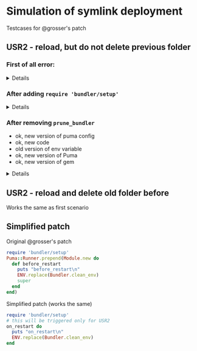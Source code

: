 # Simulation of symlink deployment

Testcases for @grosser's patch

## USR2 - reload, but do not delete previous folder

### First of all error:

<details>

```
=== puma startup: 2017-07-02 18:26:03 +0000 ===
=== puma startup: 2017-07-02 18:26:03 +0000 ===
[31569] + Gemfile in context: /vagrant/ruby-server-experiment/puma-symlink-grosser/deploy_1/Gemfile
[31573] + Gemfile in context: /vagrant/ruby-server-experiment/puma-symlink-grosser/deploy_1/Gemfile
application is loaded 1 config.ru
test1
3.9.0
1.12.0
[31566] - Worker 0 (pid: 31569) booted, phase: 0
application is loaded 1 config.ru
test1
3.9.0
1.12.0
[31566] - Worker 1 (pid: 31573) booted, phase: 0
[31566] - Gracefully shutting down workers...
[31566] * Restarting...
before_restart
puma_config.rb:37:in `before_restart': uninitialized constant #<Class:#<Puma::DSL:0x0055883f37e188>>::Bundler (NameError)
  from /home/ubuntu/.rbenv/versions/2.3.4/lib/ruby/gems/2.3.0/gems/puma-3.9.0/lib/puma/launcher.rb:184:in `run'
  from /home/ubuntu/.rbenv/versions/2.3.4/lib/ruby/gems/2.3.0/gems/puma-3.9.0/lib/puma/cli.rb:77:in `run'
  from /home/ubuntu/.rbenv/versions/2.3.4/lib/ruby/gems/2.3.0/gems/puma-3.9.0/bin/puma-wild:31:in `<main>'
```
</details>


### After adding `require 'bundler/setup'`

<details>

```
./test_usr2.sh
Fetching gem metadata from https://rubygems.org/...............
Fetching version metadata from https://rubygems.org/..
Resolving dependencies...
Using puma 3.9.0
Using rack 2.0.2
Using multi_json 1.12.0
Using bundler 1.15.1
Bundle complete! 3 Gemfile dependencies, 4 gems now installed.
Use `bundle info [gemname]` to see where a bundled gem is installed.
puma_config.rb is loaded 1 puma_config.rb
3.9.0
test1
* Pruning Bundler environment
puma_config.rb is loaded 1 puma_config.rb
3.9.0
test1
* Pruning Bundler environment
puma_config.rb is loaded 1 puma_config.rb
3.9.0
test1
* Pruning Bundler environment
puma_config.rb is loaded 1 puma_config.rb
3.9.0
test1
* Pruning Bundler environment
puma_config.rb is loaded 1 puma_config.rb
3.9.0
test1
...
```
</details>

### After removing `prune_bundler`

- ok, new version of puma config
- ok, new code
- old version of env variable
- ok, new version of Puma
- ok, new version of gem

<details>

```
=== puma startup: 2017-07-02 18:33:27 +0000 ===
=== puma startup: 2017-07-02 18:33:27 +0000 ===
application is loaded 1 config.ru
test1
3.9.0
application is loaded 1 config.ru
test1
3.9.0
1.12.0
[32241] - Worker 0 (pid: 32245) booted, phase: 0
1.12.0
[32241] - Worker 1 (pid: 32249) booted, phase: 0
[32241] - Gracefully shutting down workers...
[32241] * Restarting...
before_restart
on_restart
puma_config.rb is loaded 2 puma_config.rb
3.9.1
[32241] Puma starting in cluster mode...
[32241] * Version 3.9.1 (ruby 2.3.4-p301), codename: Private Caller
[32241] * Min threads: 1, max threads: 1
[32241] * Environment: development
[32241] * Process workers: 2
[32241] * Phased restart available
[32241] * Inherited tcp://0.0.0.0:8080
[32241] * Daemonizing...
=== puma startup: 2017-07-02 18:33:36 +0000 ===
=== puma startup: 2017-07-02 18:33:36 +0000 ===
application is loaded 2 config.ru
test1
3.9.1
1.12.1
[32290] - Worker 0 (pid: 32293) booted, phase: 0
application is loaded 2 config.ru
test1
3.9.1
1.12.1
[32290] - Worker 1 (pid: 32297) booted, phase: 0
[32290] Early termination of worker
[32297] ! Detected parent died, dying
[32293] ! Detected parent died, dying
```
</details>


## USR2 - reload and delete old folder before

Works the same as first scenario

## Simplified patch

Original @grosser's patch

```ruby
require 'bundler/setup'
Puma::Runner.prepend(Module.new do
  def before_restart
    puts "before_restart\n"
    ENV.replace(Bundler.clean_env)
    super
  end
end)
```

Simplified patch (works the same)

```ruby
require 'bundler/setup'
# this will be triggered only for USR2
on_restart do
  puts "on_restart\n"
  ENV.replace(Bundler.clean_env)
end
```

